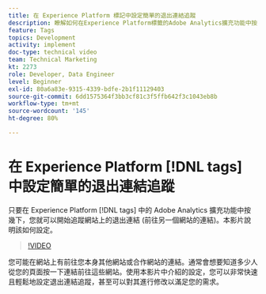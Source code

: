 ```yaml
---
title: 在 Experience Platform 標記中設定簡單的退出連結追蹤
description: 瞭解如何在Experience Platform標籤的Adobe Analytics擴充功能中按幾下，即可追蹤您網站上的退出連結（前往另一個網站的連結）。
feature: Tags
topics: Development
activity: implement
doc-type: technical video
team: Technical Marketing
kt: 2273
role: Developer, Data Engineer
level: Beginner
exl-id: 80a6a83e-9315-4339-bdfe-2b1f11129403
source-git-commit: 6dd1575364f3bb3cf81c3f5ffb642f3c1043eb8b
workflow-type: tm+mt
source-wordcount: '145'
ht-degree: 80%

---
```


# 在 Experience Platform [!DNL tags] 中設定簡單的退出連結追蹤

只要在 Experience Platform [!DNL tags] 中的 Adobe Analytics 擴充功能中按幾下，您就可以開始追蹤網站上的退出連結 (前往另一個網站的連結)。本影片說明該如何設定。

>[!VIDEO](https://video.tv.adobe.com/v/25763/?quality=12&learn=on)

您可能在網站上有前往您本身其他網站或合作網站的連結。通常會想要知道多少人從您的頁面按一下連結前往這些網站。使用本影片中介紹的設定，您可以非常快速且輕鬆地設定退出連結追蹤，甚至可以對其進行修改以滿足您的需求。
